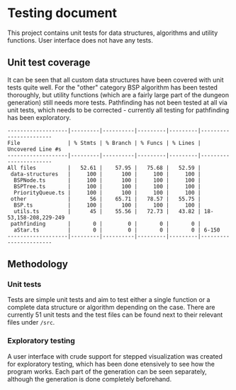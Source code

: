 # Testing document

This project contains unit tests for data structures, algorithms and utility functions. User interface does not have any tests.

## Unit test coverage

It can be seen that all custom data structures have been covered with unit tests quite well. For the "other" category BSP algorithm has been tested thoroughly, but utility functions (which are a fairly large part of the dungeon generation) still needs more tests. Pathfinding has not been tested at all via unit tests, which needs to be corrected - currently all testing for pathfinding has been exploratory.

```
-------------------|---------|----------|---------|---------|-----------------------
File               | % Stmts | % Branch | % Funcs | % Lines | Uncovered Line #s
-------------------|---------|----------|---------|---------|-----------------------
All files          |   52.61 |    57.95 |   75.68 |   52.59 |
 data-structures   |     100 |      100 |     100 |     100 |
  BSPNode.ts       |     100 |      100 |     100 |     100 |
  BSPTree.ts       |     100 |      100 |     100 |     100 |
  PriorityQueue.ts |     100 |      100 |     100 |     100 |
 other             |      56 |    65.71 |   78.57 |   55.75 |
  BSP.ts           |     100 |      100 |     100 |     100 |
  utils.ts         |      45 |    55.56 |   72.73 |   43.82 | 18-53,158-208,229-249
 pathfinding       |       0 |        0 |       0 |       0 |
  aStar.ts         |       0 |        0 |       0 |       0 | 6-150
-------------------|---------|----------|---------|---------|-----------------------
```

## Methodology

### Unit tests

Tests are simple unit tests and aim to test either a single function or a complete data structure or algorithm depending on the case. There are currently 51 unit tests and the test files can be found next to their relevant files under `/src`.

### Exploratory testing

A user interface with crude support for stepped visualization was created for exploratory testing, which has been done etensively to see how the program works. Each part of the generation can be seen separately, although the generation is done completely beforehand.
